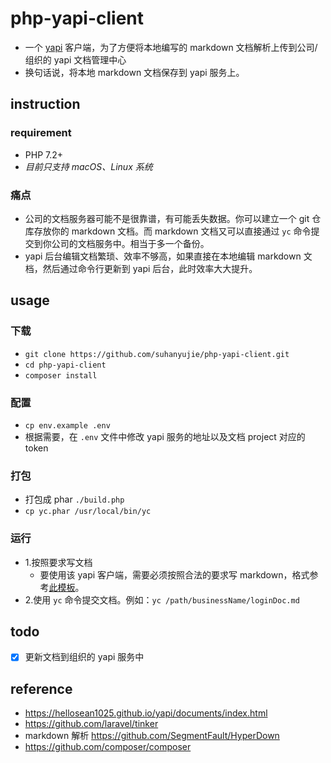 # php-yapi-client
* 一个 [yapi](https://hellosean1025.github.io/yapi/index.html) 客户端，为了方便将本地编写的 markdown 文档解析上传到公司/组织的 yapi 文档管理中心
* 换句话说，将本地 markdown 文档保存到 yapi 服务上。

## instruction

### requirement
- PHP 7.2+
- _目前只支持 macOS、Linux 系统_

### 痛点
* 公司的文档服务器可能不是很靠谱，有可能丢失数据。你可以建立一个 git 仓库存放你的 markdown 文档。而 markdown 文档又可以直接通过 `yc` 命令提交到你公司的文档服务中。相当于多一个备份。
* yapi 后台编辑文档繁琐、效率不够高，如果直接在本地编辑 markdown 文档，然后通过命令行更新到 yapi 后台，此时效率大大提升。

## usage
### 下载 
- `git clone https://github.com/suhanyujie/php-yapi-client.git`
- `cd php-yapi-client`
- `composer install`

### 配置
- `cp env.example .env`
- 根据需要，在 `.env` 文件中修改 yapi 服务的地址以及文档 project 对应的 token

### 打包
- 打包成 phar `./build.php`
- `cp yc.phar /usr/local/bin/yc`

### 运行
- 1.按照要求写文档
    - 要使用该 yapi 客户端，需要必须按照合法的要求写 markdown，格式参考[此模板](docs/md_doc_template.md)。
- 2.使用 `yc` 命令提交文档。例如：`yc /path/businessName/loginDoc.md`

## todo
- [x] 更新文档到组织的 yapi 服务中

## reference
* https://hellosean1025.github.io/yapi/documents/index.html
* https://github.com/laravel/tinker
* markdown 解析 https://github.com/SegmentFault/HyperDown
* https://github.com/composer/composer
